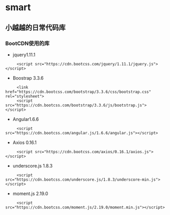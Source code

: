# smart
## 小越越的日常代码库

### BootCDN使用的库
- jquery1.11.1

````
     <script src="https://cdn.bootcss.com/jquery/1.11.1/jquery.js"></script>
````
- Boostrap 3.3.6

````
     <link href="https://cdn.bootcss.com/bootstrap/3.3.6/css/bootstrap.css" rel="stylesheet">
     <script src="https://cdn.bootcss.com/bootstrap/3.3.6/js/bootstrap.js"></script>
````

- Angular1.6.6

````
     <script src="https://cdn.bootcss.com/angular.js/1.6.6/angular.js"></script>
````


- Axios 0.16.1
````
     <script src="https://cdn.bootcss.com/axios/0.16.1/axios.js"></script>
````

- underscore.js 1.8.3
````
     <script src="https://cdn.bootcss.com/underscore.js/1.8.3/underscore-min.js"></script>

````
- moment.js 2.19.0
````
     <script src="https://cdn.bootcss.com/moment.js/2.19.0/moment.min.js"></script>
````
